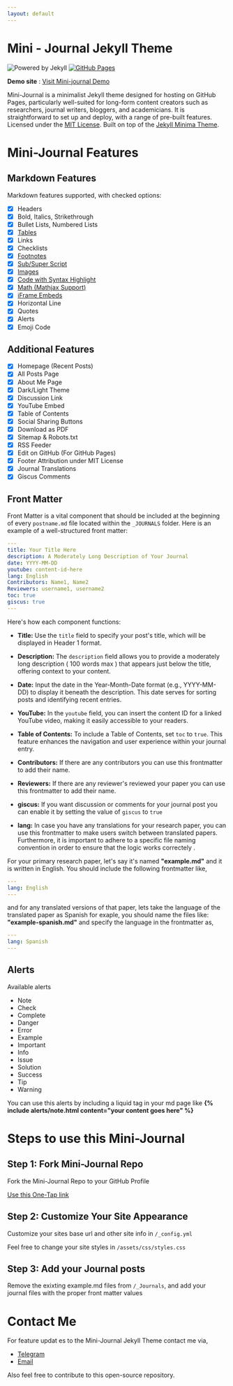```yaml
---
layout: default
---
```


# Mini - Journal Jekyll Theme

![Powered by Jekyll](https://img.shields.io/badge/powered_by-Jekyll-gre.svg)
[![GitHub Pages](https://img.shields.io/badge/github%20pages-121013?style=for-the-badge&logo=github&logoColor=white)](https://silvernberry.github.io/mini-journal)


**Demo site** : [Visit Mini-journal Demo](https://silvernberry.github.io/mini-journal)

Mini-Journal is a minimalist Jekyll theme designed for hosting on GitHub Pages, particularly well-suited for long-form content creators such as researchers, journal writers, bloggers, and academicians. It is straightforward to set up and deploy, with a range of pre-built features. Licensed under the [MIT License](https://opensource.org/license/mit). Built on top of the [Jekyll Minima Theme](post-excerpts).

# Mini-Journal Features

## Markdown Features

Markdown features supported, with checked options:
- [x] Headers
- [x] Bold, Italics, Strikethrough
- [x] Bullet Lists, Numbered Lists
- [x] [Tables](https://docs.github.com/en/get-started/writing-on-github/working-with-advanced-formatting/organizing-information-with-tables)
- [x] Links
- [x] Checklists
- [x] [Footnotes](https://github.blog/changelog/2021-09-30-footnotes-now-supported-in-markdown-fields/)
- [x] [Sub/Super Script](https://gist.githubusercontent.com/bt5e/7507535/raw/7eaa015130b2b8b2372e41f81cc5c1c6a1407972/gistfile1.md)
- [x] [Images](#step-4--add-your-journal-posts)
- [x] [Code with Syntax Highlight](https://docs.github.com/en/get-started/writing-on-github/working-with-advanced-formatting/creating-and-highlighting-code-blocks)
- [x] [Math (Mathjax Support)](https://docs.github.com/en/get-started/writing-on-github/working-with-advanced-formatting/writing-mathematical-expressions)
- [x] [iFrame Embeds](https://css-tricks.com/embedded-content-in-markdown)
- [x] Horizontal Line
- [x] Quotes
- [x] Alerts
- [x] Emoji Code

## Additional Features

- [x] Homepage (Recent Posts)
- [x] All Posts Page
- [x] About Me Page
- [x] Dark/Light Theme
- [x] Discussion Link
- [x] YouTube Embed
- [x] Table of Contents
- [x] Social Sharing Buttons
- [x] Download as PDF
- [x] Sitemap & Robots.txt
- [x] RSS Feeder
- [x] Edit on GitHub (For GitHub Pages)
- [x] Footer Attribution under MIT License
- [x] Journal Translations
- [x] Giscus Comments

## Front Matter

Front Matter is a vital component that should be included at the beginning of every `postname.md` file located within the `_JOURNALS` folder. Here is an example of a well-structured front matter:

```yaml
---
title: Your Title Here
description: A Moderately Long Description of Your Journal
date: YYYY-MM-DD
youtube: content-id-here
lang: English
Contributors: Name1, Name2
Reviewers: username1, username2
toc: true
giscus: true
---
```

Here's how each component functions:

- **Title:** Use the `title` field to specify your post's title, which will be displayed in Header 1 format.

- **Description:** The `description` field allows you to provide a moderately long description ( 100 words max ) that appears just below the title, offering context to your content.

- **Date:** Input the date in the Year-Month-Date format (e.g., YYYY-MM-DD) to display it beneath the description. This date serves for sorting posts and identifying recent entries.

- **YouTube:** In the `youtube` field, you can insert the content ID for a linked YouTube video, making it easily accessible to your readers.

- **Table of Contents:** To include a Table of Contents, set `toc` to `true`. This feature enhances the navigation and user experience within your journal entry.

- **Contributors:** If there are any contributors you can use this frontmatter to add their name.

- **Reviewers:** If there are any reviewer's reviewed your paper you can use this frontmatter to add their name.

- **giscus:** If you want discussion or comments for your journal post you can enable it by setting the value of `giscus` to `true`

- **lang:** In case you have any translations for your research paper, you can use this frontmatter to make users switch between translated papers. Furthermore, it is important to adhere to a specific file naming convention  in order to ensure that the logic works correctely  .

For your primary research paper, let's say it's named **"example.md"** and it is written in English. You should include the following frontmatter like, 
```yaml
---
lang: English
---
```

and for any translated versions of that paper,  lets take the language of the translated paper as Spanish for exaple, you should name the files like: **"example-spanish.md"** and specify the language in the frontmatter as,
```yaml
---
lang: Spanish
---
```
## Alerts

Available alerts
- Note
- Check
- Complete
- Danger
- Error
- Example
- Important
- Info
- Issue
- Solution
- Success
- Tip
- Warning

You can use this alerts by including a liquid tag in your md page like **&#123;% include alerts/note.html content="your content goes here" %&#125;**

# Steps to use this Mini-Journal

## Step 1: Fork Mini-Journal Repo

Fork the Mini-Journal Repo to your GitHub Profile

[Use this One-Tap link](https://github.com/silvernberry/mini-journal/fork)

## Step 2: Customize Your Site Appearance

Customize your sites base url and other site info in `/_config.yml`

Feel free to change your site styles in `/assets/css/styles.css`

## Step 3: Add your Journal posts

Remove the exixting example.md files from `/_Journals`, and add your journal files with the proper front matter values


# Contact Me

For feature updat es to the Mini-Journal Jekyll Theme contact me via,

- [Telegram](https://t.me/naveenjose02)
- [Email](mailto:silverberry622@gmail.com)

Also feel free to contribute to this open-source repository.